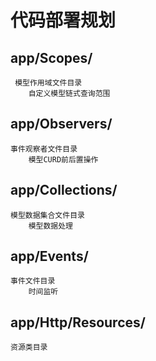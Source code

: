 # 代码部署规划

## app/Scopes/
     模型作用域文件目录
        自定义模型链式查询范围
     
## app/Observers/
    事件观察者文件目录
        模型CURD前后置操作
    
## app/Collections/
    模型数据集合文件目录
        模型数据处理
    
## app/Events/
    事件文件目录
        时间监听
    
## app/Http/Resources/
    资源类目录
    
